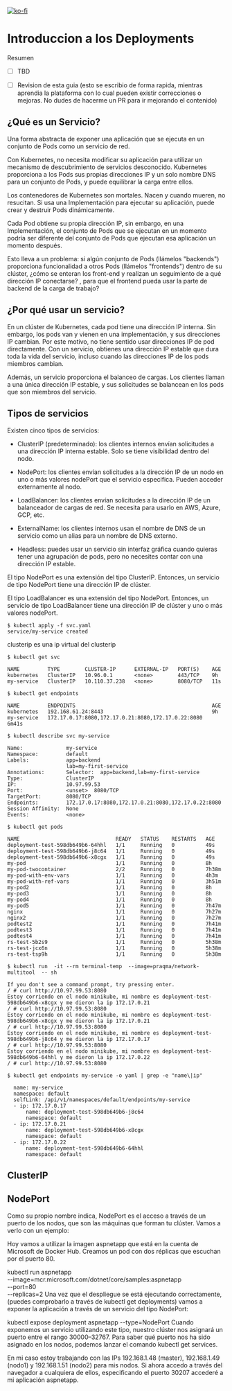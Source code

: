 [![ko-fi](https://www.ko-fi.com/img/githubbutton_sm.svg)](https://ko-fi.com/josephefranco)

# Introduccion a los Deployments

Resumen

- [ ] TBD
- [ ] Revision de esta guia (esto se escribio de forma rapida, mientras aprendia la plataforma con lo cual pueden existir correcciones o mejoras. No dudes de hacerme un PR para ir mejorando el contenido)


## ¿Qué es un Servicio?

Una forma abstracta de exponer una aplicación que se ejecuta en un conjunto de Pods como un servicio de red.

Con Kubernetes, no necesita modificar su aplicación para utilizar un mecanismo de descubrimiento de servicios desconocido. Kubernetes proporciona a los Pods sus propias direcciones IP y un solo nombre DNS para un conjunto de Pods, y puede equilibrar la carga entre ellos.


Los contenedores de Kubernetes son mortales. Nacen y cuando mueren, no resucitan. Si usa una Implementación para ejecutar su aplicación, puede crear y destruir Pods dinámicamente.

Cada Pod obtiene su propia dirección IP, sin embargo, en una Implementación, el conjunto de Pods que se ejecutan en un momento podría ser diferente del conjunto de Pods que ejecutan esa aplicación un momento después.

Esto lleva a un problema: si algún conjunto de Pods (llámelos "backends") proporciona funcionalidad a otros Pods (llámelos "frontends") dentro de su clúster, ¿cómo se enteran los front-end y realizan un seguimiento de a qué dirección IP conectarse? , para que el frontend pueda usar la parte de backend de la carga de trabajo?




## ¿Por qué usar un servicio?
En un clúster de Kubernetes, cada pod tiene una dirección IP interna. Sin embargo, los pods van y vienen en una implementación, y sus direcciones IP cambian. Por este motivo, no tiene sentido usar direcciones IP de pod directamente. Con un servicio, obtienes una dirección IP estable que dura toda la vida del servicio, incluso cuando las direcciones IP de los pods miembros cambian.

Además, un servicio proporciona el balanceo de cargas. Los clientes llaman a una única dirección IP estable, y sus solicitudes se balancean en los pods que son miembros del servicio.

## Tipos de servicios
Existen cinco tipos de servicios:

* ClusterIP (predeterminado): los clientes internos envían solicitudes a una dirección IP interna estable. Solo se tiene visibilidad dentro del nodo.

* NodePort: los clientes envían solicitudes a la dirección IP de un nodo en uno o más valores nodePort que el servicio especifica. Pueden acceder externamente al nodo.

* LoadBalancer: los clientes envían solicitudes a la dirección IP de un balanceador de cargas de red. Se necesita para usarlo en AWS, Azure, GCP, etc.

* ExternalName: los clientes internos usan el nombre de DNS de un servicio como un alias para un nombre de DNS externo.

* Headless: puedes usar un servicio sin interfaz gráfica cuando quieras tener una agrupación de pods, pero no necesites contar con una dirección IP estable.

El tipo NodePort es una extensión del tipo ClusterIP. Entonces, un servicio de tipo NodePort tiene una dirección IP de clúster.

El tipo LoadBalancer es una extensión del tipo NodePort. Entonces, un servicio de tipo LoadBalancer tiene una dirección IP de clúster y uno o más valores nodePort.



```
$ kubectl apply -f svc.yaml
service/my-service created
```
 


 clusterip es una ip virtual del clusterip

```
$ kubectl get svc

NAME         TYPE        CLUSTER-IP      EXTERNAL-IP   PORT(S)    AGE
kubernetes   ClusterIP   10.96.0.1       <none>        443/TCP    9h
my-service   ClusterIP   10.110.37.238   <none>        8080/TCP   11s
```
 
```
$ kubectl get endpoints

NAME         ENDPOINTS                                            AGE
kubernetes   192.168.61.24:8443                                   9h
my-service   172.17.0.17:8080,172.17.0.21:8080,172.17.0.22:8080   6m41s 
```
 
 
```
$ kubectl describe svc my-service

Name:              my-service
Namespace:         default
Labels:            app=backend
                   lab=my-first-service
Annotations:       Selector:  app=backend,lab=my-first-service
Type:              ClusterIP
IP:                10.97.99.53
Port:              <unset>  8080/TCP
TargetPort:        8080/TCP
Endpoints:         172.17.0.17:8080,172.17.0.21:8080,172.17.0.22:8080
Session Affinity:  None
Events:            <none>
```



```
$ kubectl get pods

NAME                               READY   STATUS    RESTARTS   AGE
deployment-test-598db649b6-64hhl   1/1     Running   0          49s
deployment-test-598db649b6-j8c64   1/1     Running   0          49s
deployment-test-598db649b6-x8cgx   1/1     Running   0          49s
my-pod                             1/1     Running   0          8h
my-pod-twocontainer                2/2     Running   0          7h38m
my-pod-with-env-vars               1/1     Running   0          4h3m
my-pod-with-ref-vars               1/1     Running   0          3h51m
my-pod2                            1/1     Running   0          8h
my-pod3                            1/1     Running   0          8h
my-pod4                            1/1     Running   0          8h
my-pod5                            1/1     Running   0          7h47m
nginx                              1/1     Running   0          7h27m
nginx2                             1/1     Running   0          7h27m
podtest2                           1/1     Running   0          7h41m
podtest3                           1/1     Running   0          7h41m
podtest4                           1/1     Running   0          7h41m
rs-test-5b2s9                      1/1     Running   0          5h38m
rs-test-jcx6n                      1/1     Running   0          5h38m
rs-test-tsp9h                      1/1     Running   0          5h38m
```


```
$ kubectl run  -it --rm terminal-temp  --image=praqma/network-multitool  -- sh

If you don't see a command prompt, try pressing enter.
/ # curl http://10.97.99.53:8080
Estoy corriendo en el nodo minikube, mi nombre es deployment-test-598db649b6-x8cgx y me dieron la ip 172.17.0.21
/ # curl http://10.97.99.53:8080
Estoy corriendo en el nodo minikube, mi nombre es deployment-test-598db649b6-x8cgx y me dieron la ip 172.17.0.21
/ # curl http://10.97.99.53:8080
Estoy corriendo en el nodo minikube, mi nombre es deployment-test-598db649b6-j8c64 y me dieron la ip 172.17.0.17
/ # curl http://10.97.99.53:8080
Estoy corriendo en el nodo minikube, mi nombre es deployment-test-598db649b6-64hhl y me dieron la ip 172.17.0.22
/ # curl http://10.97.99.53:8080
```



```
$ kubectl get endpoints my-service -o yaml | grep -e "name\|ip"

  name: my-service
  namespace: default
  selfLink: /api/v1/namespaces/default/endpoints/my-service
  - ip: 172.17.0.17
      name: deployment-test-598db649b6-j8c64
      namespace: default
  - ip: 172.17.0.21
      name: deployment-test-598db649b6-x8cgx
      namespace: default
  - ip: 172.17.0.22
      name: deployment-test-598db649b6-64hhl
      namespace: default
```



## ClusterIP


## NodePort
Como su propio nombre indica, NodePort es el acceso a través de un puerto de los nodos, que son las máquinas que forman tu clúster. Vamos a verlo con un ejemplo:

Hoy vamos a utilizar la imagen aspnetapp que está en la cuenta de Microsoft de Docker Hub. Creamos un pod con dos réplicas que escuchan por el puerto 80.

kubectl run aspnetapp \
--image=mcr.microsoft.com/dotnet/core/samples:aspnetapp \
--port=80 \
--replicas=2
Una vez que el despliegue se está ejecutando correctamente, (puedes comprobarlo a través de kubectl get deployments) vamos a exponer la aplicación a través de un servicio del tipo NodePort:

kubectl expose deployment aspnetapp --type=NodePort
Cuando exponemos un servicio utilizando este tipo, nuestro clúster nos asignará un puerto entre el rango 30000–32767. Para saber qué puerto nos ha sido asignado en los nodos, podemos lanzar el comando kubectl get services.


En mi caso estoy trabajando con las IPs 192.168.1.48 (master), 192.168.1.49 (nodo1) y 192.168.1.51 (nodo2) para mis nodos. Si ahora accedo a través del navegador a cualquiera de ellos, especificando el puerto 30207 accederé a mi aplicación aspnetapp.
